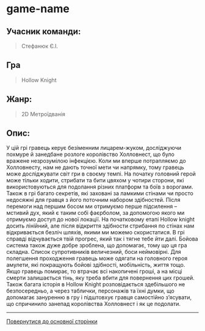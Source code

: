 # game-name
## Учасник команди: 
> Стефанюк Є.І.

## Гра
> Hollow Knight

## Жанр:
> 2D Метроїдванія

## Опис:
У цій грі гравець керує безіменним лицарем-жуком, досліджуючи похмуре й занедбане розлоге королівство Холловнест, що було вражене незрозумілою інфекцією. Коли ми вперше потрапляємо до Холловнесту, нам не дають точної мети чи напрямку, тому гравець може досліджувати світ гри в своєму темпі. На початку головний герой може тільки ходити, стрибати та бити цвяхом у чотири сторони, які використовуються для подолання різних платформ та боїв з ворогами. Також в грі багато секретів, які заховані за ламкими стінами чи просто недосяжні для гравця з його поточним набором здібностей. 
Після перемоги над першим босом ми отримуємо перше підсилення – мстивий дух, який є таким собі фаєрболом, за допомогою якого ми отримуємо доступ до нової локації. На початковому етапі Hollow knight досить лінійний, але після відкриття здібности стрибання по стінах нам відкривається безліч шляхів, якими ми можемо скористатися. В грі справді відчувається твій прогрес, який так і тягне тебе йти далі.
Бойова система також дуже добре зроблена, що допомагає, тому що ця гра складна. Список супротивників величезний, боси неймовірні. Для полегшення проходження гравець може одягати на головного героя амулети, які покращують бойові здібності, мобільність, життя тощо. Якщо гравець помирає, то втрачає всі накопичені гроші, а на місці смерти залишається тінь, яку треба вбити для повернення цих грошей. Також багата історія в Hollow Knight розповідається здебільшого не безпосередньо, а через таблички, персонажів та їхні думки, що допомагає зануренню в гру і підштовхує гравця самостійно з’ясувати, що спричинило занепад королівства Холловнест і як це подолати.


---
[Повернутися до основної сторінки](../README.md)
